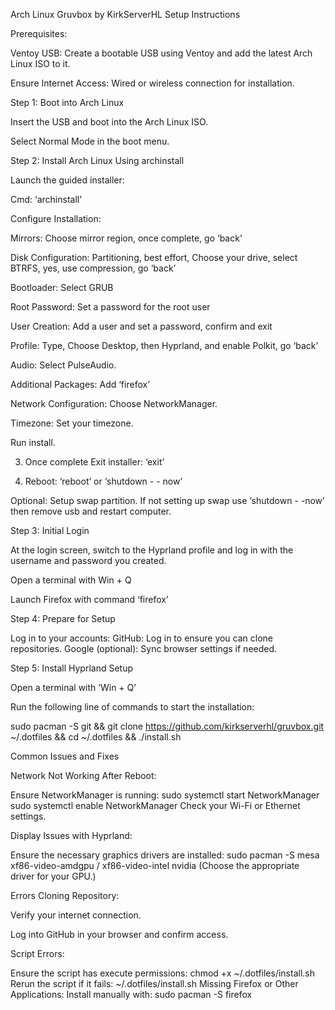 Arch Linux Gruvbox by KirkServerHL Setup Instructions

Prerequisites:

Ventoy USB: Create a bootable USB using Ventoy and add the latest Arch Linux ISO to it.

Ensure Internet Access: Wired or wireless connection for installation.

Step 1: Boot into Arch Linux

Insert the USB and boot into the Arch Linux ISO.

Select Normal Mode in the boot menu.

Step 2: Install Arch Linux Using archinstall

Launch the guided installer:
 
Cmd: ‘archinstall’

Configure Installation:

Mirrors: Choose mirror region, once complete, go ‘back’ 

Disk Configuration: Partitioning, best effort, Choose your drive, select BTRFS, yes, use compression, go ‘back’ 

Bootloader: Select GRUB 

Root Password: Set a password for the root user

User Creation: Add a user and set a password, confirm and exit 

Profile: Type, Choose Desktop, then Hyprland, and enable Polkit, go ‘back’ 

Audio: Select PulseAudio.

Additional Packages: Add ‘firefox’

Network Configuration: Choose NetworkManager.

Timezone: Set your timezone.

Run install.

3.  Once complete Exit installer:  	‘exit’

4.  Reboot:				‘reboot’ or ‘shutdown - - now’

Optional: Setup swap partition. 
If not setting up swap use ‘shutdown - -now’ then remove usb and restart computer.

Step 3: Initial Login

At the login screen, switch to the Hyprland profile and log in with the username and password you created.

Open a terminal with Win + Q  

Launch Firefox with command ‘firefox’

Step 4: Prepare for Setup

Log in to your accounts:
GitHub: Log in to ensure you can clone repositories.
Google (optional): Sync browser settings if needed.

Step 5: Install Hyprland Setup

Open a terminal with ‘Win + Q’

Run the following  line of commands to start the installation:

sudo pacman -S git && git clone https://github.com/kirkserverhl/gruvbox.git ~/.dotfiles && cd ~/.dotfiles && ./install.sh

Common Issues and Fixes

Network Not Working After Reboot:

Ensure NetworkManager is running:
sudo systemctl start NetworkManager
sudo systemctl enable NetworkManager
Check your Wi-Fi or Ethernet settings.

Display Issues with Hyprland:

Ensure the necessary graphics drivers are installed:
sudo pacman -S mesa xf86-video-amdgpu  / xf86-video-intel nvidia
(Choose the appropriate driver for your GPU.)

Errors Cloning Repository:

Verify your internet connection.

Log into GitHub in your browser and confirm access.

Script Errors:

Ensure the script has execute permissions:
chmod +x ~/.dotfiles/install.sh
Rerun the script if it fails:	 ~/.dotfiles/install.sh
Missing Firefox or Other Applications:
Install manually with:	 sudo pacman -S firefox

